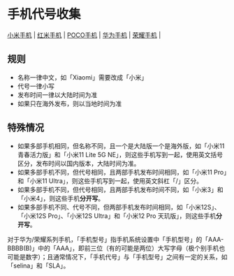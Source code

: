# 手机代号收集

[小米手机](./xiaomi.md) |
[红米手机](./redmi.md) |
[POCO手机](./poco.md) |
[华为手机](./huawei.md) |
[荣耀手机](./honor.md) |

## 规则

- 名称一律中文，如「Xiaomi」需要改成「小米」
- 代号一律小写
- 发布时间一律以大陆时间为准
- 如果只在海外发布，则以当地时间为准

## 特殊情况

- 如果多部手机相同，但名称不同，且一个是大陆版一个是海外版，如「小米11青春活力版」和「小米11 Lite 5G NE」，则这些手机写到一起，使用英文括号区分，发布时间以国内版本，大陆时间为准。
- 如果多部手机不同，但代号相同，且两部手机发布时间相同，如「小米11 Pro」和「小米11 Ultra」，则这些手机写到一起，使用英文斜杠「/」区分。
- 如果多部手机不同，但代号相同，且两部手机发布时间不同，如「小米3」和「小米4」，则这些手机**分开写**。
- 如果多部手机不同、代号不同，但两部手机发布时间相同，如「小米12S」、「小米12S Pro」、「小米12S Ultra」和「小米12 Pro 天玑版」，则这些手机**分开写**。

对于华为/荣耀系列手机，「手机型号」指手机系统设置中「手机型号」的「AAA-BBBB(B)」中的「AAA」，即前三位（有的可能是两位）大写字母（极个别手机也可能是数字）；且通常情况下，「手机代号」与「手机型号」之间有一定的关系，如「selina」和「SLA」。
